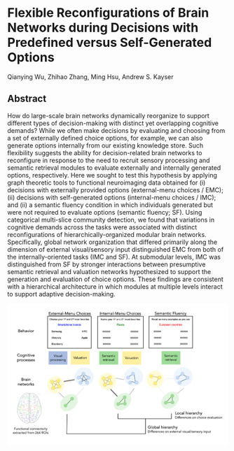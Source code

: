 # Flexible Reconfigurations of Brain Networks during Decisions with Predefined versus Self-Generated Options
Qianying Wu, Zhihao Zhang, Ming Hsu, Andrew S. Kayser

## Abstract
How do large-scale brain networks dynamically reorganize to support different types of decision-making with distinct yet overlapping cognitive demands? While we often make decisions by evaluating and choosing from a set of externally defined choice options, for example, we can also generate options internally from our existing knowledge store. Such flexibility suggests the ability for decision-related brain networks to reconfigure in response to the need to recruit sensory processing and semantic retrieval modules to evaluate externally and internally generated options, respectively. Here we sought to test this hypothesis by applying graph theoretic tools to functional neuroimaging data obtained for (i) decisions with externally provided options (external-menu choices / EMC); (ii) decisions with self-generated options (internal-menu choices / IMC); and (ii) a semantic fluency condition in which individuals generated but were not required to evaluate options (semantic fluency; SF). Using categorical multi-slice community detection, we found that variations in cognitive demands across the tasks were associated with distinct reconfigurations of hierarchically-organized modular brain networks. Specifically, global network organization that differed primarily along the dimension of external visual/sensory input distinguished EMC from both of the internally-oriented tasks (IMC and SF). At submodular levels, IMC was distinguished from SF by stronger interactions between presumptive semantic retrieval and valuation networks hypothesized to support the generation and evaluation of choice options. These findings are consistent with a hierarchical architecture in which modules at multiple levels interact to support adaptive decision-making.

![Graph theoretic analysis of fMRI data showed that open-ended decisions, where options need to be generated by decision-makers, engaged distinct reconfigurations of hierarchically organized modular brain networks, compared to external menu-based choices and a semantic retrieval task. These findings elucidate network dynamics underlying internally guided decision-making in open-ended contexts.](Graph_Abstract.jpg)
